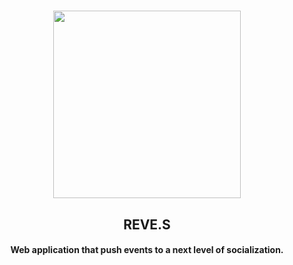 
<h1 align="center">
  <img src="https://user-images.githubusercontent.com/11615615/163467685-af5fb8fe-9199-401f-9362-8c06b14a56ae.png" width="300" />
 </h1>
 
<h2 align="center">REVE.S</h2>

<h4 align="center">Web application that push events to a next level of socialization.</h4>
